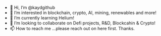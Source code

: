 - 👋 Hi, I’m @kaydgithub
- 👀 I’m interested in blockchain, crypto, AI, mining, renewables and more!
- 🌱 I’m currently learning Helium!
- 💞️ I’m looking to collaborate on Defi projects, R&D, Blockcahin & Crypto!
- 📫 How to reach me ...please reach out on here first.  Thanks.

<!---
kaydgithub/kaydgithub is a ✨ special ✨ repository because its `README.md` (this file) appears on your GitHub profile.
You can click the Preview link to take a look at your changes.
--->
